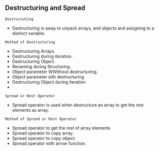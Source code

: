 ## Destructuring and Spread
```
Destructuting
```
* Destructuring is away to unpack arrays, and objects and assigning to a distinct variable.

```
Method of Destructuring
```
* Destructuring Arrays.
* Destructuring during iteration.
* Destructuring Object.
* Renaming during Structuring.
* Object parameter WWithout destructuring.
* Object parameter eith destructuring.
* Destructuring Object during iteration
* 

```
Spread or Rest Operator
```
* Spread operator is used when destructure an array to get the rest elements as array.

```
Method of Spread or Rest Operator
```
* Spread operator to get the rest of array elements
* Spread operator to copy array.
* Spread operator to copy object.
*  Spread operator with arrow function.


